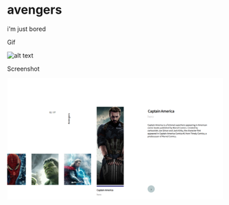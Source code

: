 # avengers

i'm just bored

Gif

![alt text](https://media.giphy.com/media/fLv9nRChAFmciMx0GE/giphy.gif)

Screenshot

![alt text](./image/Screenshot.png)

